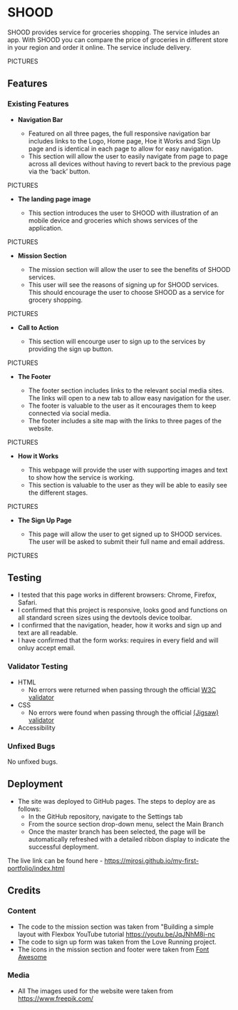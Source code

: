 # SHOOD

SHOOD provides service for groceries shopping. The service inludes an app. With SHOOD you can compare the price of groceries in different store in your region and order it online. The service include delivery.

PICTURES

## Features 

### Existing Features

- __Navigation Bar__

  - Featured on all three pages, the full responsive navigation bar includes links to the Logo, Home page, Hoe it Works and Sign Up page and is identical in each page to allow for easy navigation.
  - This section will allow the user to easily navigate from page to page across all devices without having to revert back to the previous page via the ‘back’ button. 

PICTURES

- __The landing page image__

  - This section introduces the user to SHOOD with illustration of an mobile device and groceries which shows services of the application.

PICTURES

- __Mission Section__

  - The mission section will allow the user to see the benefits of SHOOD services. 
  - This user will see the reasons of signing up for SHOOD services. This should encourage the user to choose SHOOD as a service for grocery shopping. 

PICTURES

- __Call to Action__

  - This section will encourge user to sign up to the services by providing the sign up button.

PICTURES

- __The Footer__ 

  - The footer section includes links to the relevant social media sites. The links will open to a new tab to allow easy navigation for the user. 
  - The footer is valuable to the user as it encourages them to keep connected via social media.
  - The footer includes a site map with the links to three pages of the website.

PICTURES

- __How it Works__

  - This webpage will provide the user with supporting images and text to show how the service is working.
  - This section is valuable to the user as they will be able to easily see the different stages.

PICTURES

- __The Sign Up Page__

  - This page will allow the user to get signed up to SHOOD services. The user will be asked to submit their full name and email address. 

PICTURES

## Testing
- I tested that this page works in different browsers: Chrome, Firefox, Safari.
- I confirmed that this project is responsive, looks good and functions on all standard screen sizes using the devtools device toolbar.
- I confirmed that the navigation, header, how it works and sign up and text are all readable.
- I have confirmed that the form works: requires in every field and will onluy accept email.

### Validator Testing 

- HTML
  - No errors were returned when passing through the official [W3C validator](https://validator.w3.org/nu/?doc=https%3A%2F%2Fcode-institute-org.github.io%2Flove-running-2.0%2Findex.html)
- CSS
  - No errors were found when passing through the official [(Jigsaw) validator](https://jigsaw.w3.org/css-validator/validator?uri=https%3A%2F%2Fvalidator.w3.org%2Fnu%2F%3Fdoc%3Dhttps%253A%252F%252Fcode-institute-org.github.io%252Flove-running-2.0%252Findex.html&profile=css3svg&usermedium=all&warning=1&vextwarning=&lang=en#css)
- Accessibility 


### Unfixed Bugs
No unfixed bugs. 

## Deployment

- The site was deployed to GitHub pages. The steps to deploy are as follows: 
  - In the GitHub repository, navigate to the Settings tab 
  - From the source section drop-down menu, select the Main Branch
  - Once the master branch has been selected, the page will be automatically refreshed with a detailed ribbon display to indicate the successful deployment. 

The live link can be found here - https://mjrosi.github.io/my-first-portfolio/index.html


## Credits 

### Content 

- The code to the mission section was taken from "Building a simple layout with Flexbox YouTube tutorial https://youtu.be/JqJNhM8i-nc
- The code to sign up form was taken from the Love Running project.
- The icons in the mission section and footer were taken from [Font Awesome](https://fontawesome.com/)

### Media

- All The images used for the website were taken from https://www.freepik.com/
